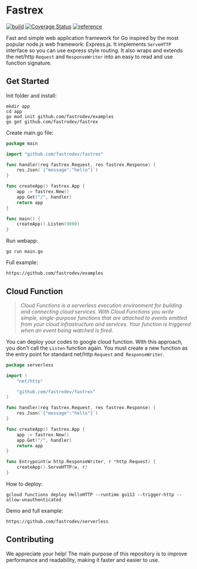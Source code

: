 # Fastrex
[![build](https://github.com/fastrodev/fastrex/actions/workflows/build.yml/badge.svg)](https://github.com/fastrodev/fastrex/actions/workflows/build.yml) [![Coverage Status](https://coveralls.io/repos/github/fastrodev/fastrex/badge.svg?branch=main)](https://coveralls.io/github/fastrodev/fastrex?branch=main) [![][reference]](https://pkg.go.dev/github.com/fastrodev/fastrex?tab=doc)

Fast and simple web application framework for Go inspired by the most popular node.js web framework: Express.js. It implements `ServeHTTP` interface so you can use express style routing. It also wraps and extends the net/http `Request` and `ResponseWriter` into an easy to read and use function signature. 

## Get Started
Init folder and install:
```
mkdir app
cd app
go mod init github.com/fastrodev/examples
go get github.com/fastrodev/fastrex
```
Create main.go file:
```go
package main

import "github.com/fastrodev/fastrex"

func handler(req fastrex.Request, res fastrex.Response) {
    res.Json(`{"message":"hello"}`)
}

func createApp() fastrex.App {
    app := fastrex.New()
    app.Get("/", handler)
    return app
}

func main() {
    createApp().Listen(9000)
}

```

Run webapp:
```
go run main.go
```

Full example:
```
https://github.com/fastrodev/examples
```

## Cloud Function

> *Cloud Functions is a serverless execution environment for building and connecting cloud services. With Cloud Functions you write simple, single-purpose functions that are attached to events emitted from your cloud infrastructure and services. Your function is triggered when an event being watched is fired.*

You can deploy your codes to google cloud function. With this approach, you don't call the `Listen` function again. You must create a new function as the entry point for standard net/http `Request` and` ResponseWriter`.

```go
package serverless

import (
    "net/http"

    "github.com/fastrodev/fastrex"
)

func handler(req fastrex.Request, res fastrex.Response) {
    res.Json(`{"message":"hello"}`)
}

func createApp() fastrex.App {
    app := fastrex.New()
    app.Get("/", handler)
    return app
}

func Entrypoint(w http.ResponseWriter, r *http.Request) {
    createApp().ServeHTTP(w, r)
}

```
How to deploy:
```
gcloud functions deploy HelloHTTP --runtime go113 --trigger-http --allow-unauthenticated
```
Demo and full example: 
```
https://github.com/fastrodev/serverless
```

## Contributing
We appreciate your help! The main purpose of this repository is to improve performance and readability, making it faster and easier to use.

[reference]: https://img.shields.io/badge/go.dev-reference-007d9c?logo=go&logoColor=white "reference"

